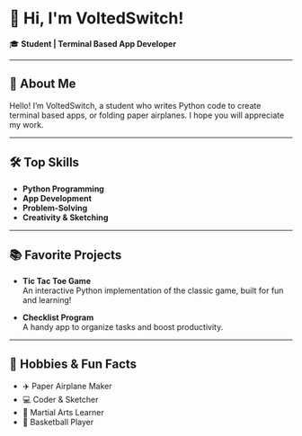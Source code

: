 # 👋 Hi, I'm VoltedSwitch!

🎓 **Student | Terminal Based App Developer**

---

## 🚀 About Me

Hello! I’m VoltedSwitch, a student who writes Python code to create terminal based apps, or folding paper airplanes. I hope you will appreciate my work.

---

## 🛠️ Top Skills

- **Python Programming**
- **App Development**
- **Problem-Solving**
- **Creativity & Sketching**

---

## 📚 Favorite Projects

- **Tic Tac Toe Game**  
  An interactive Python implementation of the classic game, built for fun and learning!

- **Checklist Program**  
  A handy app to organize tasks and boost productivity.

---

## 🎨 Hobbies & Fun Facts

- ✈️ Paper Airplane Maker
- 💻 Coder & Sketcher
- 🥋 Martial Arts Learner
- 🏀 Basketball Player

<!--
**VoltedSwitch/VoltedSwitch** is a ✨ special ✨ repository because its README.md (this file) appears on your GitHub profile!
-->
